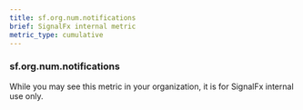 ```yaml
---
title: sf.org.num.notifications
brief: SignalFx internal metric 
metric_type: cumulative
---
```

### sf.org.num.notifications

While you may see this metric in your organization, it is for SignalFx internal use only.
